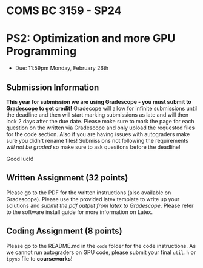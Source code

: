 # COMS BC 3159 - SP24
# PS2: Optimization and more GPU Programming
* Due: 11:59pm Monday, February 26th

## Submission Information

**This year for submission we are using Gradescope - you must submit to [Gradescope](https://www.gradescope.com/courses/693842) to get credit!** Gradecope will allow for infinite submissions until the deadline and then will start marking submissions as late and will then lock 2 days after the due date. Please make sure to mark the page for each question on the written via Gradescope and only upload the requested files for the code section. Also if you are having issues with autograders make sure you didn't rename files! Submissions not following the requirements *will not be graded* so make sure to ask quesitons before the deadline!

Good luck!

## Written Assignment (32 points)

Please go to the PDF for the written instructions (also available on Gradescope). Please use the provided latex template to write up your solutions and *submit the pdf output from latex to Gradescope*. Please refer to the software install guide for more information on Latex.

## Coding Assignment (8 points)
Please go to the README.md in the `code` folder for the code instructions. As we cannot run autograders on GPU code, please submit your final `util.h` or `ipynb` file to **courseworks**!